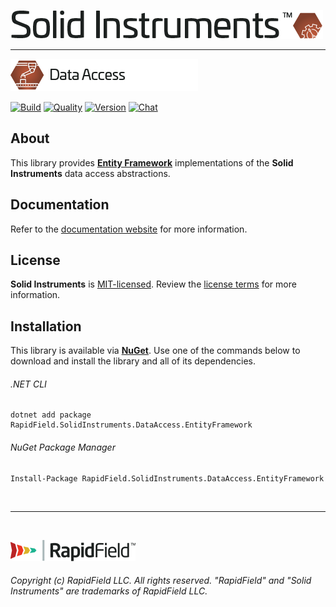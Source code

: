 <!--
Copyright (c) RapidField LLC. Licensed under the MIT License. See LICENSE.txt in the project root for license information.
-->

[![Solid Instruments logo](../../SolidInstruments.Logo.Color.Transparent.500w.png)](../../README.md)
- - -

![Data Access icon](../RapidField.SolidInstruments.DataAccess/Label.DataAccess.300w.png)

[![Build](https://img.shields.io/appveyor/ci/rapidfield/solid-instruments?style=popout&label=build&logo=appveyor&logoColor=lightgrey)](https://ci.appveyor.com/project/rapidfield/solid-instruments/branch/master)
[![Quality](https://img.shields.io/codefactor/grade/github/rapidfield/solid-instruments/master.svg?style=popout&label=quality&logo=codeforces&logoColor=lightgrey)](https://www.codefactor.io/repository/github/rapidfield/solid-instruments)
[![Version](https://img.shields.io/nuget/vpre/RapidField.SolidInstruments.DataAccess.EntityFramework.svg?style=popout&color=blue&label=version&logo=nuget&logoColor=lightgrey)](https://www.nuget.org/packages/RapidField.SolidInstruments.DataAccess.EntityFramework)
[![Chat](https://img.shields.io/gitter/room/rapidfield/solid-instruments?style=popout&color=teal&label=chat&logo=gitter&logoColor=lightgrey)](https://gitter.im/RapidField/solid-instruments)

## About

This library provides [**Entity Framework**](https://docs.microsoft.com/en-us/dotnet/framework/data/adonet/ef/overview) implementations of the **Solid Instruments** data access abstractions.

## Documentation

Refer to the [documentation website](https://www.solidinstruments.com/api/RapidField.SolidInstruments.DataAccess.EntityFramework.html) for more information.

## License

**Solid Instruments** is [MIT-licensed](https://en.wikipedia.org/wiki/MIT_License). Review the [license terms](../../LICENSE.txt) for more information.

## Installation

This library is available via [**NuGet**](https://docs.microsoft.com/en-us/nuget/quickstart/install-and-use-a-package-in-visual-studio). Use one of the commands below to download and install the library and all of its dependencies.

###### .NET CLI

```shell
dotnet add package RapidField.SolidInstruments.DataAccess.EntityFramework
```

###### NuGet Package Manager

```shell
Install-Package RapidField.SolidInstruments.DataAccess.EntityFramework
```

<br />

- - -

<br />

[![RapidField logo](../../RapidField.Logo.Color.Black.Transparent.200w.png)](https://www.rapidfield.com)

###### Copyright (c) RapidField LLC. All rights reserved. "RapidField" and "Solid Instruments" are trademarks of RapidField LLC.